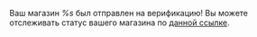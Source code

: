 Ваш магазин *%s* был отправлен на верификацию!
Вы можете отслеживать статус вашего магазина по [данной ссылке](https://t.me/shoppigramBot/app?startapp=%s).